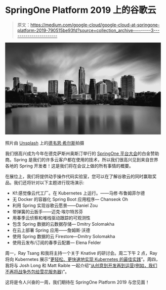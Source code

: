 # SpringOne Platform 2019 上的谷歌云

> 原文：<https://medium.com/google-cloud/google-cloud-at-springone-platform-2019-790515be93fd?source=collection_archive---------3----------------------->

![](img/42b1a376be6ba5cc8ddce8a0ced0b19c.png)

照片由 [Unsplash](https://unsplash.com/?utm_source=unsplash&utm_medium=referral&utm_content=creditCopyText) 上的[德韦恩·希尔斯](https://unsplash.com/@dhillssr?utm_source=unsplash&utm_medium=referral&utm_content=creditCopyText)拍摄

我们很高兴成为今年在德克萨斯州奥斯汀举行的 [SpringOne 平台大会](https://springoneplatform.io/)的白金赞助商。Spring 是我们的许多云客户都在使用的技术，所以我们很高兴见到来自世界各地的 Spring 开发者！这是我们将在会议上做的所有事情的概要。

在展位上，我们将提供动手操作代码实验室，您可以在了解谷歌云的同时赢取奖品。我们还将针对以下主题进行现场演示:

*   Kf:感觉像云代工厂。在 Kubernetes 上运行。——马修·布鲁姆菲尔德
*   无 Docker 的容器化 Spring Boot 应用程序— Chanseok Oh
*   利用 Spring 实现谷歌云愿景——Daniel Zou
*   带弹簧的云扳手——迈克·埃尔特苏芬
*   用春季云侦察和堆栈驱动跟踪的可观测性
*   包含 Spring 数据的云数据存储— Dmitry Solomakha
*   在云上部署 Spring 应用——詹姆斯·沃德
*   使用 Spring 数据的云 Firestore—Dmitry Solomakha
*   使用云发布/订阅的春季云配置— Elena Felder

周一，Ray Tsang 和我将主持一个关于 Knative 的研讨会。周二下午 2 点，Ray 将向 Kubernetes 展示“[更轻松、更快速地实现 Kubernetes 的最佳实践](https://springoneplatform.io/2019/sessions/best-practices-to-spring-to-kubernetes-easier-faster)”。周四，我将与 Josh Long 和 Matt Raible 一起介绍“[从创意到开发再到运营(例如，我们不再将战争外包给雪花服务器)](https://springoneplatform.io/2019/sessions/from-idea-to-dev-to-ops-e-g-we-re-not-scping-wars-to-snowflake-servers-anymore)”。

这将是令人兴奋的一周，我们期待在 SpringOne Platform 2019 与您见面！